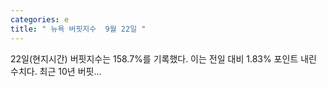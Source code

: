 ```yaml
---
categories: e
title: " 뉴욕 버핏지수  9월 22일 "
---
```

 22일(현지시간) 버핏지수는 158.7%를 기록했다. 이는 전일 대비 1.83% 포인트 내린 수치다. 최근 10년 버핏... 